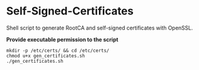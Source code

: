 # Self-Signed-Certificates
Shell script to generate RootCA and self-signed certificates with OpenSSL.

**Provide executable permission to the script**

    mkdir -p /etc/certs/ && cd /etc/certs/
    chmod u+x gen_certificates.sh
    ./gen_certificates.sh
